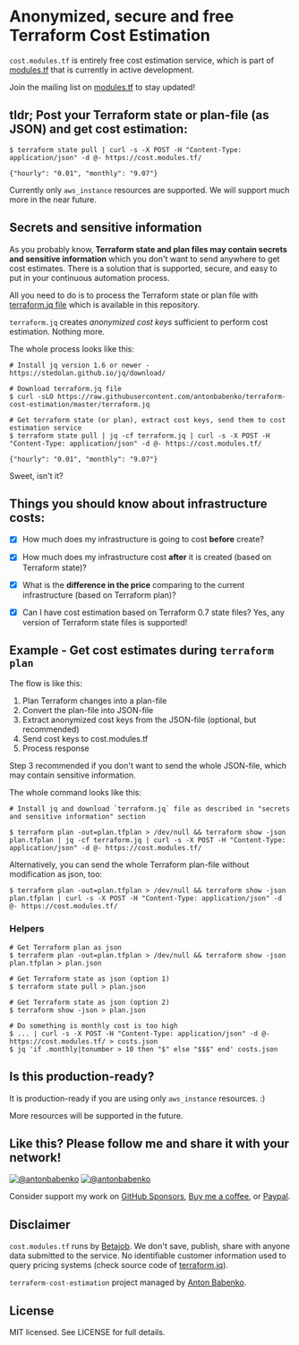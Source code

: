 #  Anonymized, secure and free Terraform Cost Estimation

`cost.modules.tf` is entirely free cost estimation service, which is part of [modules.tf](https://modules.tf) that is currently in active development.

Join the mailing list on [modules.tf](https://modules.tf) to stay updated!

## tldr; Post your Terraform state or plan-file (as JSON) and get cost estimation:

```
$ terraform state pull | curl -s -X POST -H "Content-Type: application/json" -d @- https://cost.modules.tf/

{"hourly": "0.01", "monthly": "9.07"}
```

Currently only `aws_instance` resources are supported. We will support much more in the near future.

## Secrets and sensitive information

As you probably know, **Terraform state and plan files may contain secrets and sensitive information** which you don't want to send anywhere to get cost estimates. There is a solution that is supported, secure, and easy to put in your continuous automation process.

All you need to do is to process the Terraform state or plan file with [terraform.jq file](https://github.com/antonbabenko/terraform-cost-estimation/blob/master/terraform.jq) which is available in this repository.

`terraform.jq` creates _anonymized cost keys_ sufficient to perform cost estimation. Nothing more.

The whole process looks like this:

```
# Install jq version 1.6 or newer - https://stedolan.github.io/jq/download/

# Download terraform.jq file
$ curl -sLO https://raw.githubusercontent.com/antonbabenko/terraform-cost-estimation/master/terraform.jq

# Get terraform state (or plan), extract cost keys, send them to cost estimation service
$ terraform state pull | jq -cf terraform.jq | curl -s -X POST -H "Content-Type: application/json" -d @- https://cost.modules.tf/

{"hourly": "0.01", "monthly": "9.07"}
```

Sweet, isn't it?


## Things you should know about infrastructure costs:

- [x] How much does my infrastructure is going to cost **before**  create?
- [x] How much does my infrastructure cost **after** it is created (based on Terraform state)?
- [x] What is the **difference in the price** comparing to the current infrastructure (based on Terraform plan)?
- [x] Can I have cost estimation based on Terraform 0.7 state files? Yes, any version of Terraform state files is supported!


## Example - Get cost estimates during `terraform plan`

The flow is like this:

1. Plan Terraform changes into a plan-file
2. Convert the plan-file into JSON-file
3. Extract anonymized cost keys from the JSON-file (optional, but recommended)
4. Send cost keys to cost.modules.tf
5. Process response

Step 3 recommended if you don't want to send the whole JSON-file, which may contain sensitive information.

The whole command looks like this:

```
# Install jq and download `terraform.jq` file as described in "secrets and sensitive information" section

$ terraform plan -out=plan.tfplan > /dev/null && terraform show -json plan.tfplan | jq -cf terraform.jq | curl -s -X POST -H "Content-Type: application/json" -d @- https://cost.modules.tf/
```

Alternatively, you can send the whole Terraform plan-file without modification as json, too:

```
$ terraform plan -out=plan.tfplan > /dev/null && terraform show -json plan.tfplan | curl -s -X POST -H "Content-Type: application/json" -d @- https://cost.modules.tf/
```


### Helpers

```
# Get Terraform plan as json
$ terraform plan -out=plan.tfplan > /dev/null && terraform show -json plan.tfplan > plan.json

# Get Terraform state as json (option 1)
$ terraform state pull > plan.json

# Get Terraform state as json (option 2)
$ terraform show -json > plan.json

# Do something is monthly cost is too high
$ ... | curl -s -X POST -H "Content-Type: application/json" -d @- https://cost.modules.tf/ > costs.json
$ jq 'if .monthly|tonumber > 10 then "$" else "$$$" end' costs.json
```


## Is this production-ready?

It is production-ready if you are using only `aws_instance` resources. :)

More resources will be supported in the future.


## Like this? Please follow me and share it with your network!

[![@antonbabenko](https://img.shields.io/twitter/follow/antonbabenko.svg?style=flat&label=Follow%20@antonbabenko%20on%20Twitter)](https://twitter.com/antonbabenko)
[![@antonbabenko](https://img.shields.io/github/followers/antonbabenko?style=flat&label=Follow%20@antonbabenko%20on%20Github)](https://github.com/antonbabenko)

Consider support my work on [GitHub Sponsors](https://github.com/sponsors/antonbabenko), [Buy me a coffee](https://www.buymeacoffee.com/antonbabenko), or [Paypal](https://www.paypal.me/antonbabenko).


## Disclaimer

`cost.modules.tf` runs by [Betajob](https://www.betajob.com). We don't save, publish, share with anyone data submitted to the service.
No identifiable customer information used to query pricing systems (check source code of [terraform.jq](https://github.com/antonbabenko/terraform-cost-estimation/blob/master/terraform.jq)).

`terraform-cost-estimation` project managed by [Anton Babenko](https://github.com/antonbabenko).

## License

MIT licensed. See LICENSE for full details.
